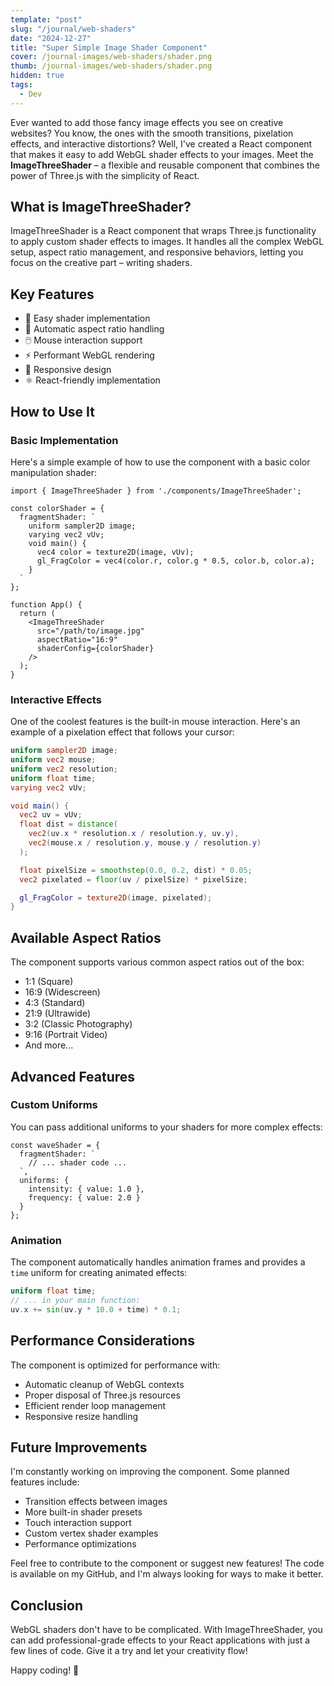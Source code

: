 ```yaml
---
template: "post"
slug: "/journal/web-shaders"
date: "2024-12-27"
title: "Super Simple Image Shader Component"
cover: /journal-images/web-shaders/shader.png
thumb: /journal-images/web-shaders/shader.png
hidden: true
tags:
  - Dev
---
```


Ever wanted to add those fancy image effects you see on creative websites? You know, the ones with the smooth transitions, pixelation effects, and interactive distortions? Well, I've created a React component that makes it easy to add WebGL shader effects to your images. Meet the **ImageThreeShader** – a flexible and reusable component that combines the power of Three.js with the simplicity of React.

## What is ImageThreeShader?

ImageThreeShader is a React component that wraps Three.js functionality to apply custom shader effects to images. It handles all the complex WebGL setup, aspect ratio management, and responsive behaviors, letting you focus on the creative part – writing shaders.

## Key Features

- 🎨 Easy shader implementation
- 📐 Automatic aspect ratio handling
- 🖱️ Mouse interaction support
- ⚡ Performant WebGL rendering
- 📱 Responsive design
- ⚛️ React-friendly implementation

## How to Use It

### Basic Implementation

Here's a simple example of how to use the component with a basic color manipulation shader:

```tsx
import { ImageThreeShader } from './components/ImageThreeShader';

const colorShader = {
  fragmentShader: `
    uniform sampler2D image;
    varying vec2 vUv;
    void main() {
      vec4 color = texture2D(image, vUv);
      gl_FragColor = vec4(color.r, color.g * 0.5, color.b, color.a);
    }
  `
};

function App() {
  return (
    <ImageThreeShader
      src="/path/to/image.jpg"
      aspectRatio="16:9"
      shaderConfig={colorShader}
    />
  );
}
```

### Interactive Effects

One of the coolest features is the built-in mouse interaction. Here's an example of a pixelation effect that follows your cursor:

```glsl
uniform sampler2D image;
uniform vec2 mouse;
uniform vec2 resolution;
uniform float time;
varying vec2 vUv;

void main() {
  vec2 uv = vUv;
  float dist = distance(
    vec2(uv.x * resolution.x / resolution.y, uv.y),
    vec2(mouse.x / resolution.y, mouse.y / resolution.y)
  );

  float pixelSize = smoothstep(0.0, 0.2, dist) * 0.05;
  vec2 pixelated = floor(uv / pixelSize) * pixelSize;

  gl_FragColor = texture2D(image, pixelated);
}
```

## Available Aspect Ratios

The component supports various common aspect ratios out of the box:
- 1:1 (Square)
- 16:9 (Widescreen)
- 4:3 (Standard)
- 21:9 (Ultrawide)
- 3:2 (Classic Photography)
- 9:16 (Portrait Video)
- And more...

## Advanced Features

### Custom Uniforms

You can pass additional uniforms to your shaders for more complex effects:

```tsx
const waveShader = {
  fragmentShader: `
    // ... shader code ...
  `,
  uniforms: {
    intensity: { value: 1.0 },
    frequency: { value: 2.0 }
  }
};
```

### Animation

The component automatically handles animation frames and provides a `time` uniform for creating animated effects:

```glsl
uniform float time;
// ... in your main function:
uv.x += sin(uv.y * 10.0 + time) * 0.1;
```

## Performance Considerations

The component is optimized for performance with:
- Automatic cleanup of WebGL contexts
- Proper disposal of Three.js resources
- Efficient render loop management
- Responsive resize handling

## Future Improvements

I'm constantly working on improving the component. Some planned features include:
- Transition effects between images
- More built-in shader presets
- Touch interaction support
- Custom vertex shader examples
- Performance optimizations

Feel free to contribute to the component or suggest new features! The code is available on my GitHub, and I'm always looking for ways to make it better.

## Conclusion

WebGL shaders don't have to be complicated. With ImageThreeShader, you can add professional-grade effects to your React applications with just a few lines of code. Give it a try and let your creativity flow!

Happy coding! 🚀

